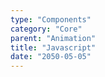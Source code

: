 ```yaml
---
type: "Components"
category: "Core"
parent: "Animation"
title: "Javascript"
date: "2050-05-05"
---
```

